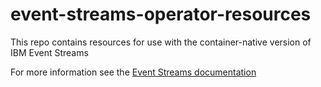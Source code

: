# event-streams-operator-resources

This repo contains resources for use with the container-native version of IBM Event Streams

For more information see the [Event Streams documentation](https://ibm.github.io/event-streams/)
